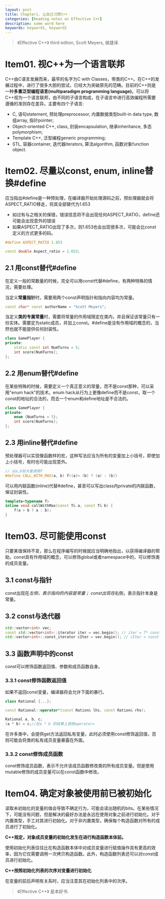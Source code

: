 ```yaml
---
layout: post
title: Chapter1. 让自己习惯C++
categories: [Reading notes on Effective C++]
description: some word here
keywords: keyword1, keyword2
---
```

> 《Effective C++》 third edtion, Scott Meyers, 侯捷译.

# Item01. 视C++为一个语言联邦
C++由C语言发展而来，最早的名字为C with Classes，带类的C++。在C++的发展过程中，进行了很多大胆的尝试，已经大为突破原先的范畴。目前的C++则是一种**多重泛型编程语言(multiparadigm programming language)**。可以将C++视为一个语言联邦，由不同的子语言构成，在子语言中进行高效编程所需要遵循的准则存在差异。主要有四个子语言:

- C, 语句statement, 预处理preprocessor, 内置数据类型built-in data type, 数组array, 指针pointer;
- Object-oriented C++, class, 封装encapsulation, 继承inheritance, 多态polymorphism;
- Template C++, 泛型编程generic programming;
- STL, 容器container, 迭代器iterators, 算法algorithm, 函数对象function object.

# Item02. 尽量以const, enum, inline替换#define


应当指出#define是一种预处理，在编译器开始处理源码之前，预处理器就会将ASPECT_RATIO移走，将其全部替代为1.653
- 如过有与之相关的保错，错误信息将不会出现任何ASPECT_RATIO，define还可能会出现意外的错误
- 如果ASPECT_RATIO出现了多次，则1.653也会出现很多次，可能会比const定义的方式更多的码。

```cpp
#define ASPECT_RATIO 1.653

const double Aspect_ratio = 1.653;
```

## 2.1 用const替代#define

在定义一般的常数量的时候，完全可以用const代替#define，有两种特殊的情况，需要处理。

当定义**常量指针**时，需要用两个const声明指针和指向内容均为常量。

```cpp
const char* const authorName = "Scott Meyers";
```

当定义**类的专属常量**时，需要将常量的作用域限定在类内，并且保证该常量只有一份实体。需要定为static成员，并加上const。#define是没有作用域的概念的，当然也就不能提供任何封装性。

```cpp
class GamePlayer {
private:
    static const int NumTurns = 5;
    int score[NumTurns];
};
```

## 2.2 用enum替代#define

在某些特殊的时候，需要定义一个真正意义的常量，而不是const那种，可以采用"enum hack"的技术。enum hack从行为上更像define而不是const，取一个const的地址的合法的，而去一个enum和define地址是不合法的。

```cpp
class GamePlayer {
private:
    enum {NumTurns = 5};
    int score[NumTurns];
};
```

## 2.3 用inline替代#define

预处理器可以实现像函数样的宏，这种写法应当为所有的变量加上小括号，即使加上小括号，有时也可能出现意外。

```cpp
// 以a,b较大者调用f
#define CALL_WITH_MAX(a, b) f((a)> (b) ? (a) : (b)) 
```
可以用内联函数(inline)代替#define，甚至可以写出class内private的内联函数，保证封装性。
```cpp
template<typename T>
inline void callWithMax(const T& a, const T& b) {
    f(a > b ? a : b);
}
```

# Item03. 尽可能使用const

只要某值保持不变，那么在程序编写的时候就应当明确地指出，以获得编译器的帮助。const具有作用域的概念，可以修饰global或者namespace中的，可以修饰类的成员变量。

## 3.1 const与指针

const出现在*左侧，表示指向的内容是常量；
const出现在*右侧，表示指针本身是常量。

## 3.2 const与迭代器

```cpp
std::vector<int> vec;
const std::vector<int>::iterator iter = vec.begin(); // iter = T* const，指针不能移动
std::vector<int>::const_iterator cIter = vec.begin(); // cIter = const T*, 指向内容不变
```

## 3.3 函数声明中的const

const可以修饰函数返回值、参数和成员函数自身。

### 3.3.1 const修饰函数返回值

如果不返回const变量，编译器将会允许下面的暴行。
```cpp
class Rational {...};

const Rational::operator*(const Ration& lhs, const Ration& rhs);

Rational a, b, c;
(a * b) = c;//在a * b 的结果上调用operator=
```
在许多类中，会提供get方法返回私有变量，此时必须使用const修饰返回值，否则可能会将类的私有成员变量暴露在外面。

### 3.3.2 const修饰成员函数

const修饰成员函数，表示不允许该成员函数修改类的所有成员变量。但是使用mutable修饰的成员变量可以在const函数中修改。

# Item04. 确定对象被使用前已被初始化

读取未初始化的变量的值会导致不确定行为，可能会读出随机的bits。在某些情况下，可能没有问题，但是解决的最好办法是永远在使用对象之前进行初始化。对于内置类型，手工对其进行初始化。对于非内置类型，确保每个构造函数对所有的成员进行了初始化。

**C++规定，对象成员变量的初始化发生在进行构造函数本体前。**

使用初始化列表往往比在构造函数本体中对成员变量进行赋值操作具有更高的效率，因为它仅需要调用一次拷贝构造函数。此外，构造函数列表还可以对const成员进行初始化。

**C++按照初始化列表的次序对变量进行初始化**

在变量的前后声明有关系时，应当注意其在初始化列表中的次序。

> 《Effective C++》 是本好书.